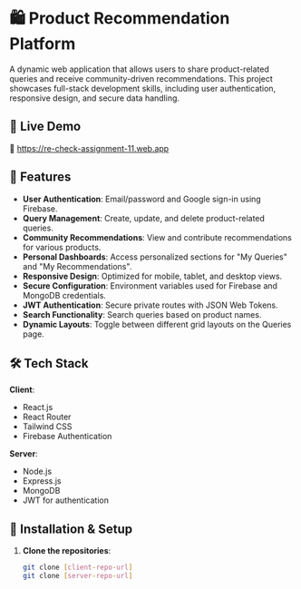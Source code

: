 # 🛍️ Product Recommendation Platform

A dynamic web application that allows users to share product-related queries and receive community-driven recommendations. This project showcases full-stack development skills, including user authentication, responsive design, and secure data handling.

## 🚀 Live Demo

🔗 https://re-check-assignment-11.web.app

## 🧩 Features

- **User Authentication**: Email/password and Google sign-in using Firebase.
- **Query Management**: Create, update, and delete product-related queries.
- **Community Recommendations**: View and contribute recommendations for various products.
- **Personal Dashboards**: Access personalized sections for "My Queries" and "My Recommendations".
- **Responsive Design**: Optimized for mobile, tablet, and desktop views.
- **Secure Configuration**: Environment variables used for Firebase and MongoDB credentials.
- **JWT Authentication**: Secure private routes with JSON Web Tokens.
- **Search Functionality**: Search queries based on product names.
- **Dynamic Layouts**: Toggle between different grid layouts on the Queries page.

## 🛠️ Tech Stack

**Client**:

- React.js
- React Router
- Tailwind CSS
- Firebase Authentication

**Server**:

- Node.js
- Express.js
- MongoDB
- JWT for authentication

## 📄 Installation & Setup

1. **Clone the repositories**:

   ```bash
   git clone [client-repo-url]
   git clone [server-repo-url]
